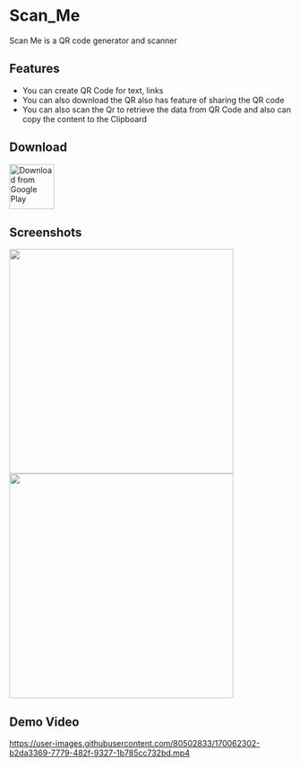 # Scan_Me
Scan Me is a QR code generator and scanner

## Features  
- You can create QR Code for text, links
- You can also download the QR also has feature of sharing the QR code
- You can also scan the Qr to retrieve the data from QR Code and also can copy the content to the Clipboard
## Download
[<img src="https://play.google.com/intl/en_us/badges/images/generic/en_badge_web_generic.png"
      alt="Download from Google Play"
      height="80">](https://play.google.com/store/apps/details?id=com.varshith.varshith.qr_generator)
## Screenshots
<!-- ![Screenshot_20220524_193620](https://user-images.githubusercontent.com/80502833/170060522-4fcfbb28-f3a0-4d9e-b6e2-f5bec66a3fdc.jpg)
![Screenshot_20220524_193629](https://user-images.githubusercontent.com/80502833/170061261-e3008a8e-a4e5-40ad-909e-a18890bf8157.jpg) -->

<div>
  <img src="https://user-images.githubusercontent.com/80502833/170060522-4fcfbb28-f3a0-4d9e-b6e2-f5bec66a3fdc.jpg" width="400px"</img> 
    <img src="https://user-images.githubusercontent.com/80502833/170061261-e3008a8e-a4e5-40ad-909e-a18890bf8157.jpg" width="400px"</img>
  </div>
  
  ## Demo Video
  



https://user-images.githubusercontent.com/80502833/170062302-b2da3369-7779-482f-9327-1b785cc732bd.mp4

